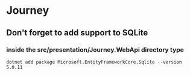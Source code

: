 # Journey

## Don't forget to add support to SQLite

### inside the src/presentation/Journey.WebApi directory type

```text
dotnet add package Microsoft.EntityFrameworkCore.Sqlite --version 5.0.11
```
